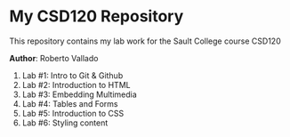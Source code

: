 # My CSD120 Repository

This repository contains my lab work for the Sault College course CSD120

**Author**: Roberto Vallado

1. Lab #1: Intro to Git & Github
2. Lab #2: Introduction to HTML
3. Lab #3: Embedding Multimedia
4. Lab #4: Tables and Forms
5. Lab #5: Introduction to CSS
6. Lab #6: Styling content